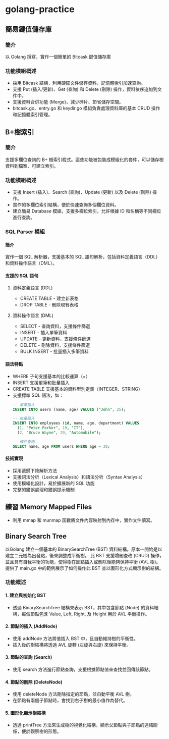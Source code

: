 # golang-practice

## 簡易鍵值儲存庫
### 簡介
以 Golang 撰寫，實作一個簡單的 Bitcask 鍵值儲存庫

### 功能模組概述

* 採用 Bitcask 結構，利用硬碟文件儲存資料，記憶體索引加速查詢。
* 支援 Put (插入/更新)、Get (查詢) 和 Delete (刪除) 操作，資料依序追加到文件中。
* 支援資料合併功能 (Merge)，減少碎片、節省儲存空間。
* bitcask.go、entry.go 和 keydir.go 模組負責處理資料庫的基本 CRUD 操作和記憶體索引管理。

## B+樹索引
### 簡介
支援多欄位查詢的 B+ 樹索引程式。這些功能被包裝成模組化的套件，可以儲存樹資料到檔案、可建立索引。

### 功能模組概述

* 支援 Insert (插入)、Search (查詢)、Update (更新) 以及 Delete (刪除) 操作。
* 實作的多欄位索引結構，便於快速查詢多個欄位資料。
* 建立簡易 Database 模組，支援多欄位索引，允許根據 ID 和名稱等不同欄位進行查詢。

### SQL Parser 模組
#### 簡介
實作一個 SQL 解析器，支援基本的 SQL 語句解析，包括資料定義語言（DDL）和資料操作語言（DML）。

#### 支援的 SQL 語句
1. 資料定義語言 (DDL)
   * CREATE TABLE - 建立新表格
   * DROP TABLE - 刪除現有表格

2. 資料操作語言 (DML)
   * SELECT - 查詢資料，支援條件篩選
   * INSERT - 插入單筆資料
   * UPDATE - 更新資料，支援條件篩選
   * DELETE - 刪除資料，支援條件篩選
   * BULK INSERT - 批量插入多筆資料

#### 語法特點
* WHERE 子句支援基本的比較運算（=）
* INSERT 支援單筆和批量插入
* CREATE TABLE 支援基本的資料型別定義（INTEGER、STRING）
* 支援標準 SQL 語法，如：
  ```sql
  -- 單筆插入
  INSERT INTO users (name, age) VALUES ("John", 25);
  
  -- 批量插入
  INSERT INTO employees (id, name, age, department) VALUES 
    (1, "Peter Parker", 19, "IT"),
    (2, "Bruce Wayne", 29, "Automobile");
  
  -- 條件查詢
  SELECT name, age FROM users WHERE age = 30;
  ```

#### 技術實現
* 採用遞歸下降解析方法
* 支援詞法分析（Lexical Analysis）和語法分析（Syntax Analysis）
* 使用模組化設計，易於擴展新的 SQL 功能
* 完整的錯誤處理和錯誤提示機制

## 練習 Memory Mapped Files

* 利用 mmap 和 munmap 函數將文件內容映射到內存中，實作文件讀寫。

## Binary Search Tree

以Golang 建立一個基本的 BinarySearchTree (BST) 資料結構。原本一開始是以建立二元樹為出發點，後來調整成平衡樹。
此 BST 支援增刪查改 (CRUD) 操作，並且具有自我平衡的功能，使得樹在節點插入或刪除後能夠保持平衡 (AVL 樹)。
提供了 main.go 中的範例展示了如何操作此 BST 並以圖形化方式顯示樹的結構。

### 功能概述
#### 1. 建立與初始化 BST

* 透過 BinarySearchTree 結構來表示 BST，其中包含節點 (Node) 的資料結構，每個節點包含 Value, Left, Right, 及 Height 用於 AVL 平衡操作。

#### 2. 節點的插入 (AddNode)

* 使用 addNode 方法將值插入 BST 中，且自動維持樹的平衡性。
* 插入後的樹結構將透過 AVL 旋轉 (左旋與右旋) 來保持平衡。

#### 3. 節點的查詢 (Search)

* 使用 search 方法進行節點查詢，支援根據節點值來查找並回傳該節點。

#### 4. 節點的刪除 (DeleteNode)

* 使用 deleteNode 方法刪除指定的節點，並自動平衡 AVL 樹。
* 在節點有兩個子節點時，會找到右子樹的最小值作為替代。

#### 5. 圖形化顯示樹結構

* 透過 printTree 方法來生成樹的視覺化結構，顯示父節點與子節點的連結關係，便於觀察樹的形態。

  
